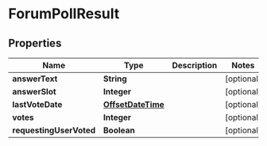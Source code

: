 
# ForumPollResult

## Properties
Name | Type | Description | Notes
------------ | ------------- | ------------- | -------------
**answerText** | **String** |  |  [optional]
**answerSlot** | **Integer** |  |  [optional]
**lastVoteDate** | [**OffsetDateTime**](OffsetDateTime.md) |  |  [optional]
**votes** | **Integer** |  |  [optional]
**requestingUserVoted** | **Boolean** |  |  [optional]



